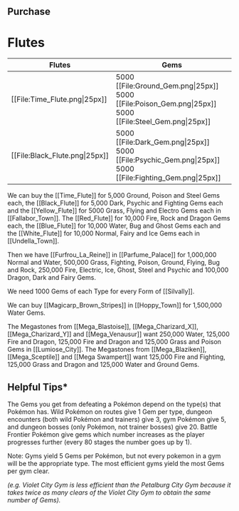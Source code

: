 ## Purchase

# Flutes

| Flutes | Gems |
| -------- | -------- |
| [[File:Time_Flute.png\|25px]]   | 5000 [[File:Ground_Gem.png\|25px]] 5000 [[File:Poison_Gem.png\|25px]] 5000 [[File:Steel_Gem.png\|25px]]
| [[File:Black_Flute.png\|25px]]   | 5000 [[File:Dark_Gem.png\|25px]] 5000 [[File:Psychic_Gem.png\|25px]] 5000 [[File:Fighting_Gem.png\|25px]]



We can buy the [[Time_Flute]] for 5,000 Ground, Poison and Steel Gems each, the [[Black_Flute]] for 5,000 Dark, Psychic and Fighting Gems each
and the [[Yellow_Flute]] for 5000 Grass, Flying and Electro Gems each in [[Fallabor_Town]].
The [[Red_Flute]] for 10,000 Fire, Rock and Dragon Gems each, the [[Blue_Flute]] for 10,000 Water, Bug and Ghost Gems each
and the [[White_Flute]] for 10,000 Normal, Fairy and Ice Gems each in [[Undella_Town]].

Then we have [[Furfrou_La_Reine]] in [[Parfume_Palace]] for 1,000,000 Normal and Water, 500,000 Grass, Fighting, Poison, Ground, Flying, Bug and Rock, 250,000 Fire, Electric, Ice, Ghost, Steel and Psychic and 100,000 Dragon, Dark and Fairy Gems.

We need 1000 Gems of each Type for every Form of [[Silvally]].

We can buy [[Magicarp_Brown_Stripes]] in [[Hoppy_Town]] for 1,500,000 Water Gems.

The Megastones from [[Mega_Blastoise]], [[Mega_Charizard_X]], [[Mega_Charizard_Y]] and [[Mega_Venausur]] want 250,000 Water, 125,000 Fire and Dragon, 125,000 Fire and Dragon and 125,000 Grass and Poison Gems in [[Lumiose_City]].
The Megastones from [[Mega_Blaziken]], [[Mega_Sceptile]] and [[Mega Swampert]] want 125,000 Fire and Fighting, 125,000 Grass and Dragon and 125,000 Water and Ground Gems.

## Helpful Tips*

The Gems you get from defeating a Pokémon depend on the type(s) that Pokémon has. Wild Pokémon on routes give 1 Gem per type, dungeon encounters (both wild Pokémon and trainers) give 3, gym Pokémon give 5, and dungeon bosses (only Pokémon, not trainer bosses) give 20. Battle Frontier Pokémon give gems which number increases as the player progresses further (every 80 stages the number goes up by 1).

Note: Gyms yield 5 Gems per Pokémon, but not every pokemon in a gym will be the appropriate type. The most efficient gyms yield the most Gems per gym clear.

*(e.g. Violet City Gym is less efficient than the Petalburg City Gym because it takes twice as many clears of the Violet City Gym to obtain the same number of Gems).*